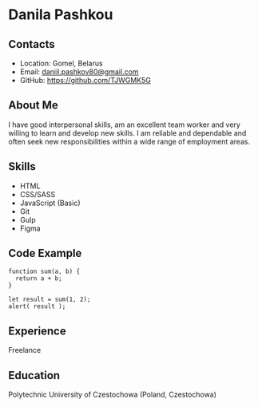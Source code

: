 # __Danila Pashkou__

## Contacts
* Location: Gomel, Belarus
* Email: daniil.pashkov80@gmail.com
* GitHub: https://github.com/TJWGMK5G

## About Me
I have good interpersonal skills, am an excellent team worker and very willing to learn and develop new skills.
I am reliable and dependable and often seek new responsibilities within a wide range of employment areas.

## Skills
* HTML
* CSS/SASS
* JavaScript (Basic)
* Git
* Gulp
* Figma

## Code Example
```
function sum(a, b) {
  return a + b;
}

let result = sum(1, 2);
alert( result );
```

## Experience
Freelance

## Education
Polytechnic University of Czestochowa (Poland, Czestochowa)
